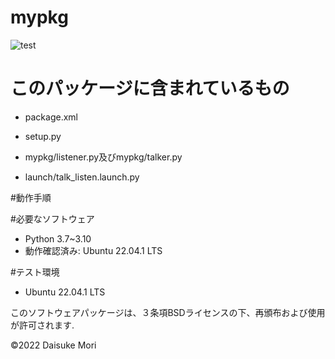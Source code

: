 # mypkg
![test](https://github.com/0111-daisuke/mypkg/actions/workflows/test.yml/badge.svg)

# このパッケージに含まれているもの

* package.xml

* setup.py

* mypkg/listener.py及びmypkg/talker.py

* launch/talk_listen.launch.py

#動作手順


#必要なソフトウェア
* Python 3.7~3.10
* 動作確認済み: Ubuntu 22.04.1 LTS

#テスト環境
* Ubuntu 22.04.1 LTS

このソフトウェアパッケージは、３条項BSDライセンスの下、再頒布および使用が許可されます.

©2022 Daisuke Mori
